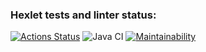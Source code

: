 ### Hexlet tests and linter status:
[![Actions Status](https://github.com/dariazem25/java-project-lvl4/workflows/hexlet-check/badge.svg)](https://github.com/dariazem25/java-project-lvl4/actions)
![Java CI](https://github.com/dariazem25/java-project-lvl4/workflows/Java%20CI/badge.svg)
[![Maintainability](https://api.codeclimate.com/v1/badges/00094d8d31ff283d0dd9/maintainability)](https://codeclimate.com/github/dariazem25/java-project-lvl4/maintainability)